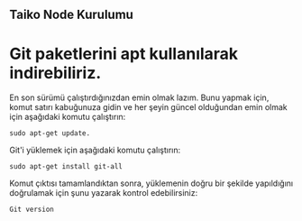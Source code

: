 ## Taiko Node Kurulumu
# Git paketlerini apt kullanılarak indirebiliriz. 
En son sürümü çalıştırdığınızdan emin olmak lazım. Bunu yapmak için, komut satırı kabuğunuza gidin ve her şeyin güncel olduğundan emin olmak için aşağıdaki komutu çalıştırın: 
```
sudo apt-get update.
```

Git'i yüklemek için aşağıdaki komutu çalıştırın: 

``` sudo apt-get install git-all ```

Komut çıktısı tamamlandıktan sonra, yüklemenin doğru bir şekilde yapıldığını doğrulamak için şunu yazarak kontrol edebilirsiniz: 

```Git version ```
